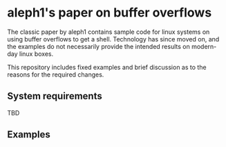 # aleph1's paper on buffer overflows

The classic paper by aleph1 contains sample code for linux systems
on using buffer overflows to get a shell. Technology has since 
moved on, and the examples do not necessarily provide the intended
results on modern-day linux boxes.

This repository includes fixed examples and brief discussion as to 
the reasons for the required changes.

## System requirements

TBD

## Examples
